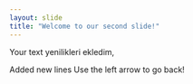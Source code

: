 ```yaml
---
layout: slide
title: "Welcome to our second slide!"
---
```

Your text
yenilikleri ekledim, 

Added new lines 
Use the left arrow to go back!
